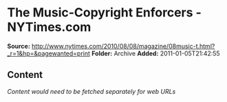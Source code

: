 # The Music-Copyright Enforcers - NYTimes.com

**Source:** http://www.nytimes.com/2010/08/08/magazine/08music-t.html?_r=1&hp=&pagewanted=print
**Folder:** Archive
**Added:** 2011-01-05T21:42:55




## Content
*Content would need to be fetched separately for web URLs*
